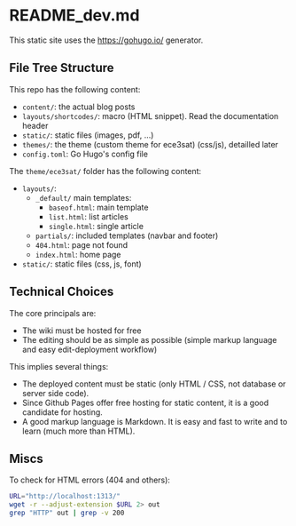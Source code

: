 
# README_dev.md

This static site uses the https://gohugo.io/ generator.

## File Tree Structure

This repo has the following content:

* `content/`: the actual blog posts
* `layouts/shortcodes/`: macro (HTML snippet). Read the documentation header
* `static/`: static files (images, pdf, ...)
* `themes/`: the theme (custom theme for ece3sat) (css/js), detailled later
* `config.toml`: Go Hugo's config file

The `theme/ece3sat/` folder has the following content:

* `layouts/`:
    * `_default/` main templates:
        * `baseof.html`: main template
        * `list.html`: list articles
        * `single.html`: single article
    * `partials/`: included templates (navbar and footer)
    * `404.html`: page not found
    * `index.html`: home page
* `static/`: static files (css, js, font)

## Technical Choices

The core principals are:

* The wiki must be hosted for free
* The editing should be as simple as possible (simple markup language and easy edit-deployment workflow)

This implies several things:

* The deployed content must be static (only HTML / CSS, not database or server side code).
* Since Github Pages offer free hosting for static content, it is a good candidate for hosting.
* A good markup language is Markdown. It is easy and fast to write and to learn (much more than HTML).

## Miscs

To check for HTML errors (404 and others):

```bash
URL="http://localhost:1313/"
wget -r --adjust-extension $URL 2> out
grep "HTTP" out | grep -v 200
```
